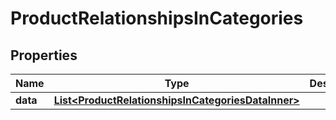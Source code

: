 

# ProductRelationshipsInCategories


## Properties

| Name | Type | Description | Notes |
|------------ | ------------- | ------------- | -------------|
|**data** | [**List&lt;ProductRelationshipsInCategoriesDataInner&gt;**](ProductRelationshipsInCategoriesDataInner.md) |  |  [optional] |



